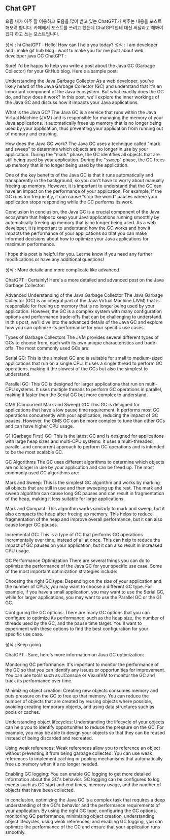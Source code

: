 ## Chat GPT

요즘 내가 아주 잘 이용하고 도움을 많이 받고 있는 ChatGPT가 써주는 내용을 포스트 해보려 합니다.
카페에서 포스트를 쓰려고 했는데 ChatGPT한테 대신 써달라고 해봐야겠다 하고 쓰는 포스트입니다.

성식 : hi
ChatGPT : Hello! How can I help you today?
성식 : I am developer and i make git hub blog i want to make you for me post about web developer  java GC
ChatGPT : 

Sure! I'd be happy to help you write a post about the Java GC (Garbage Collector) for your GitHub blog. Here's a sample post:

Understanding the Java Garbage Collector
As a web developer, you've likely heard of the Java Garbage Collector (GC) and understand that it's an important component of the Java ecosystem. But what exactly does the GC do, and how does it work? In this post, we'll explore the inner workings of the Java GC and discuss how it impacts your Java applications.

What is the Java GC?
The Java GC is a service that runs within the Java Virtual Machine (JVM) and is responsible for managing the memory of your Java applications. It automatically frees up memory that is no longer being used by your application, thus preventing your application from running out of memory and crashing.

How does the Java GC work?
The Java GC uses a technique called "mark and sweep" to determine which objects are no longer in use by your application. During the "mark" phase, the GC identifies all objects that are still being used by your application. During the "sweep" phase, the GC frees up memory that is no longer being used by the application.

One of the key benefits of the Java GC is that it runs automatically and transparently in the background, so you don't have to worry about manually freeing up memory. However, it is important to understand that the GC can have an impact on the performance of your application. For example, if the GC runs too frequently, it can cause "stop the world" pauses where your application stops responding while the GC performs its work.

Conclusion
In conclusion, the Java GC is a crucial component of the Java ecosystem that helps to keep your Java applications running smoothly by automatically freeing up memory that is no longer being used. As a web developer, it is important to understand how the GC works and how it impacts the performance of your applications so that you can make informed decisions about how to optimize your Java applications for maximum performance.

I hope this post is helpful for you. Let me know if you need any further modifications or have any additional questions!



성식 : More detaile and more complicate like advanced

ChatGPT : 
Certainly! Here's a more detailed and advanced post on the Java Garbage Collector:

Advanced Understanding of the Java Garbage Collector
The Java Garbage Collector (GC) is an integral part of the Java Virtual Machine (JVM) that is responsible for freeing up memory that is no longer being used by your application. However, the GC is a complex system with many configuration options and performance trade-offs that can be challenging to understand. In this post, we'll dive into the advanced details of the Java GC and explore how you can optimize its performance for your specific use cases.

Types of Garbage Collectors
The JVM provides several different types of GCs to choose from, each with its own unique characteristics and trade-offs. The most commonly used GCs are:

Serial GC: This is the simplest GC and is suitable for small to medium-sized applications that run on a single CPU. It uses a single thread to perform GC operations, making it the slowest of the GCs but also the simplest to understand.

Parallel GC: This GC is designed for larger applications that run on multi-CPU systems. It uses multiple threads to perform GC operations in parallel, making it faster than the Serial GC but more complex to understand.

CMS (Concurrent Mark and Sweep) GC: This GC is designed for applications that have a low pause time requirement. It performs most GC operations concurrently with your application, reducing the impact of GC pauses. However, the CMS GC can be more complex to tune than other GCs and can have higher CPU usage.

G1 (Garbage First) GC: This is the latest GC and is designed for applications with large heap sizes and multi-CPU systems. It uses a multi-threaded, parallel, and concurrent approach to perform GC operations and is intended to be the most scalable GC.

GC Algorithms
The GC uses different algorithms to determine which objects are no longer in use by your application and can be freed up. The most commonly used GC algorithms are:

Mark and Sweep: This is the simplest GC algorithm and works by marking all objects that are still in use and then sweeping up the rest. The mark and sweep algorithm can cause long GC pauses and can result in fragmentation of the heap, making it less suitable for large applications.

Mark and Compact: This algorithm works similarly to mark and sweep, but it also compacts the heap after freeing up memory. This helps to reduce fragmentation of the heap and improve overall performance, but it can also cause longer GC pauses.

Incremental GC: This is a type of GC that performs GC operations incrementally over time, instead of all at once. This can help to reduce the impact of GC pauses on your application, but it can also result in increased CPU usage.

GC Performance Optimization
There are several things you can do to optimize the performance of the Java GC for your specific use case. Some of the most important optimization strategies include:

Choosing the right GC type: Depending on the size of your application and the number of CPUs, you may want to choose a different GC type. For example, if you have a small application, you may want to use the Serial GC, while for larger applications, you may want to use the Parallel GC or the G1 GC.

Configuring the GC options: There are many GC options that you can configure to optimize its performance, such as the heap size, the number of threads used by the GC, and the pause time target. You'll want to experiment with these options to find the best configuration for your specific use case.


성식  : Keep going

ChatGPT :
Sure, here's more information on Java GC optimization:

Monitoring GC performance: It's important to monitor the performance of the GC so that you can identify any issues or opportunities for improvement. You can use tools such as JConsole or VisualVM to monitor the GC and track its performance over time.

Minimizing object creation: Creating new objects consumes memory and puts pressure on the GC to free up that memory. You can reduce the number of objects that are created by reusing objects where possible, avoiding creating temporary objects, and using data structures such as pools or caches.

Understanding object lifecycles: Understanding the lifecycle of your objects can help you to identify opportunities to reduce the pressure on the GC. For example, you may be able to design your objects so that they can be reused instead of being discarded and recreated.

Using weak references: Weak references allow you to reference an object without preventing it from being garbage collected. You can use weak references to implement caching or pooling mechanisms that automatically free up memory when it's no longer needed.

Enabling GC logging: You can enable GC logging to get more detailed information about the GC's behavior. GC logging can be configured to log events such as GC start and end times, memory usage, and the number of objects that have been collected.

In conclusion, optimizing the Java GC is a complex task that requires a deep understanding of the GC's behavior and the performance requirements of your application. By using the right GC type, configuring the GC options, monitoring GC performance, minimizing object creation, understanding object lifecycles, using weak references, and enabling GC logging, you can optimize the performance of the GC and ensure that your application runs smoothly.
